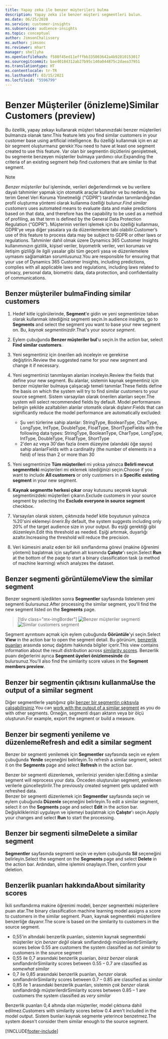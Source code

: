 ```yaml
---
title: Yapay zeka ile benzer müşterileri bulma
description: Yapay zeka ile benzer müşteri segmentleri bulun.
ms.date: 06/25/2020
ms.service: customer-insights
ms.subservice: audience-insights
ms.topic: conceptual
author: JimsonChalissery
ms.author: jimsonc
ms.reviewer: mhart
manager: shellyha
ms.openlocfilehash: f588f45ed11efffbb335003642a4b92810153017
ms.sourcegitcommit: bae40184312ab27b95c140a044875c2daea37951
ms.translationtype: HT
ms.contentlocale: tr-TR
ms.lasthandoff: 03/15/2021
ms.locfileid: "5596799"
---
```

# <a name="similar-customers-preview"></a><span data-ttu-id="4cef5-103">Benzer Müşteriler (önizleme)</span><span class="sxs-lookup"><span data-stu-id="4cef5-103">Similar Customers (preview)</span></span>

<span data-ttu-id="4cef5-104">Bu özellik, yapay zekayı kullanarak müşteri tabanınızdaki benzer müşterileri bulmanıza olanak tanır.</span><span class="sxs-lookup"><span data-stu-id="4cef5-104">This feature lets you find similar customers in your customer base using artificial intelligence.</span></span> <span data-ttu-id="4cef5-105">Bu özelliği kullanmak için en az bir segment oluşturmanız gerekir.</span><span class="sxs-lookup"><span data-stu-id="4cef5-105">You need to have at least one segment created to use this feature.</span></span> <span data-ttu-id="4cef5-106">Var olan bir segmentin ölçütlerini genişletmek, bu segmente benzeyen müşteriler bulmaya yardımcı olur.</span><span class="sxs-lookup"><span data-stu-id="4cef5-106">Expanding the criteria of an existing segment help find customers that are similar to that segment.</span></span>

> [!NOTE]
> <span data-ttu-id="4cef5-107">*Benzer müşteriler bul* işleminde, verileri değerlendirmek ve bu verilere dayalı tahminler yapmak için otomatik araçlar kullanılır ve bu nedenle, bu terim Genel Veri Koruma Yönetmeliği ("GDPR") tarafından tanımlandığından profil oluşturma yöntemi olarak kullanma özelliği bulunur.</span><span class="sxs-lookup"><span data-stu-id="4cef5-107">*Find similar customers* uses automated means to evaluate data and make predictions based on that data, and therefore has the capability to be used as a method of profiling, as that term is defined by the General Data Protection Regulation (“GDPR”).</span></span> <span data-ttu-id="4cef5-108">Müşterinin verileri işlemek için bu özelliği kullanması, GDPR'ye veya diğer yasalara ya da düzenlemelere tabi olabilir.</span><span class="sxs-lookup"><span data-stu-id="4cef5-108">Customer’s use of this feature to process data may be subject to GDPR or other laws or regulations.</span></span> <span data-ttu-id="4cef5-109">Tahminler dahil olmak üzere Dynamics 365 Customer Insights kullanımınızın gizlilik, kişisel veriler, biyometrik veriler, veri koruması ve iletişim gizliliği ile ilgili yasalar gibi tüm geçerli yasa ve düzenlemelere uymasını sağlamaktan sorumlusunuz.</span><span class="sxs-lookup"><span data-stu-id="4cef5-109">You are responsible for ensuring that your use of Dynamics 365 Customer Insights, including predictions, complies with all applicable laws and regulations, including laws related to privacy, personal data, biometric data, data protection, and confidentiality of communications.</span></span>

## <a name="finding-similar-customers"></a><span data-ttu-id="4cef5-110">Benzer müşteriler bulma</span><span class="sxs-lookup"><span data-stu-id="4cef5-110">Finding similar customers</span></span>

1. <span data-ttu-id="4cef5-111">Hedef kitle içgörülerinde, **Segment**'e gidin ve yeni segmentinize taban olarak kullanmak istediğiniz segmenti seçin.</span><span class="sxs-lookup"><span data-stu-id="4cef5-111">In audience insights, go to **Segments** and select the segment you want to base your new segment on.</span></span> <span data-ttu-id="4cef5-112">Bu, *kaynak segmentinizdir*.</span><span class="sxs-lookup"><span data-stu-id="4cef5-112">That's your *source segment*.</span></span>

1. <span data-ttu-id="4cef5-113">Eylem çubuğunda **Benzer müşteriler bul**'u seçin.</span><span class="sxs-lookup"><span data-stu-id="4cef5-113">In the action bar, select **Find similar customers**.</span></span>

1. <span data-ttu-id="4cef5-114">Yeni segmentiniz için önerilen adı inceleyin ve gerekirse değiştirin.</span><span class="sxs-lookup"><span data-stu-id="4cef5-114">Review the suggested name for your new segment and change it if necessary.</span></span>

1. <span data-ttu-id="4cef5-115">Yeni segmentinizi tanımlayan alanları inceleyin.</span><span class="sxs-lookup"><span data-stu-id="4cef5-115">Review the fields that define your new segment.</span></span> <span data-ttu-id="4cef5-116">Bu alanlar, sistemin kaynak segmentiniz için benzer müşteriler bulmaya çalışacağı temeli tanımlar.</span><span class="sxs-lookup"><span data-stu-id="4cef5-116">These fields define the basis on which the system will try to find similar customers to your source segment.</span></span> <span data-ttu-id="4cef5-117">Sistem varsayılan olarak önerilen alanları seçer.</span><span class="sxs-lookup"><span data-stu-id="4cef5-117">The system will select recommended fields by default.</span></span>
  <span data-ttu-id="4cef5-118">Model performansını belirgin şekilde azaltabilen alanlar otomatik olarak dışlanır:</span><span class="sxs-lookup"><span data-stu-id="4cef5-118">Fields that can significantly reduce the model performance are automatically excluded:</span></span>
  
   - <span data-ttu-id="4cef5-119">Şu veri türlerine sahip alanlar: StringType, BooleanType, CharType, LongType, IntType, DoubleType, FloatType, ShortType</span><span class="sxs-lookup"><span data-stu-id="4cef5-119">Fields with the following data types: StringType, BooleanType, CharType, LongType, IntType, DoubleType, FloatType, ShortType</span></span>
   - <span data-ttu-id="4cef5-120">2'den az veya 30'dan fazla önem düzeyine (alandaki öğe sayısı) sahip alanlar</span><span class="sxs-lookup"><span data-stu-id="4cef5-120">Fields with a cardinality (the number of elements in a field) of less than 2 or more than 30</span></span>

1. <span data-ttu-id="4cef5-121">Yeni segmentinize **Tüm müşterileri** mi yoksa yalnızca **Belirli mevcut segmentteki** müşterileri mi eklemek istediğinizi seçin.</span><span class="sxs-lookup"><span data-stu-id="4cef5-121">Choose if you want to include **All customers** or only customers in a **Specific existing segment** in your new segment.</span></span>

1. <span data-ttu-id="4cef5-122">**Kaynak segmentte herkesi çıkar** onay kutusunu seçerek kaynak segmentinizdeki müşterileri çıkarın.</span><span class="sxs-lookup"><span data-stu-id="4cef5-122">Exclude customers in your source segment by selecting the **Exclude everyone in source segment** checkbox.</span></span>

1. <span data-ttu-id="4cef5-123">Varsayılan olarak sistem, çıktınızda hedef kitle boyutunun yalnızca %20'sini eklemeyi önerir.</span><span class="sxs-lookup"><span data-stu-id="4cef5-123">By default, the system suggests including only 20% of the target audience size in your output.</span></span> <span data-ttu-id="4cef5-124">Bu eşiği gerektiği gibi düzenleyin.</span><span class="sxs-lookup"><span data-stu-id="4cef5-124">Edit this threshold as needed.</span></span> <span data-ttu-id="4cef5-125">Eşiği artırmak, duyarlığı azaltır.</span><span class="sxs-lookup"><span data-stu-id="4cef5-125">Increasing the threshold will reduce the precision.</span></span>

1. <span data-ttu-id="4cef5-126">Veri kümesini analiz eden bir ikili sınıflandırma görevi (makine öğrenimi yöntemi) başlatmak için sayfanın alt kısmında **Çalıştır**'ı seçin.</span><span class="sxs-lookup"><span data-stu-id="4cef5-126">Select **Run** at the bottom of the page to start a binary classification task (a method of machine learning) which analyzes the dataset.</span></span>

## <a name="view-the-similar-segment"></a><span data-ttu-id="4cef5-127">Benzer segmenti görüntüleme</span><span class="sxs-lookup"><span data-stu-id="4cef5-127">View the similar segment</span></span>

<span data-ttu-id="4cef5-128">Benzer segmenti işledikten sonra **Segmentler** sayfasında listelenen yeni segmenti bulursunuz.</span><span class="sxs-lookup"><span data-stu-id="4cef5-128">After processing the similar segment, you'll find the new segment listed on the **Segments** page.</span></span>

> [!div class="mx-imgBorder"]
> <span data-ttu-id="4cef5-129">![Benzer müşteriler segmenti](media/expanded-segment.png "Benzer müşteriler segmenti")</span><span class="sxs-lookup"><span data-stu-id="4cef5-129">![Similar customers segment](media/expanded-segment.png "Similar customers segment")</span></span>

<span data-ttu-id="4cef5-130">Segment ayrıntısını açmak için eylem çubuğunda **Görüntüle**'yi seçin.</span><span class="sxs-lookup"><span data-stu-id="4cef5-130">Select **View** in the action bar to open the segment detail.</span></span> <span data-ttu-id="4cef5-131">Bu görünüm, [benzerlik puanları](#about-similarity-scores) arasında sonuç dağıtımı hakkında bilgiler içerir.</span><span class="sxs-lookup"><span data-stu-id="4cef5-131">This view contains information about the result distribution across [similarity scores](#about-similarity-scores).</span></span> <span data-ttu-id="4cef5-132">Benzerlik puanı değerlerini ayrıca **Segment üyeleri önizlemesinde** de bulursunuz.</span><span class="sxs-lookup"><span data-stu-id="4cef5-132">You'll also find the similarity score values in the **Segment members preview**.</span></span>

## <a name="use-the-output-of-a-similar-segment"></a><span data-ttu-id="4cef5-133">Benzer bir segmentin çıktısını kullanma</span><span class="sxs-lookup"><span data-stu-id="4cef5-133">Use the output of a similar segment</span></span>

<span data-ttu-id="4cef5-134">Diğer segmentlerle yaptığınız gibi [benzer bir segmentin çıktısıyla çalışabilirsiniz](segments.md).</span><span class="sxs-lookup"><span data-stu-id="4cef5-134">You can [work with the output of a similar segment](segments.md) as you do with other segments.</span></span> <span data-ttu-id="4cef5-135">Örneğin, segmenti dışarı aktarın veya bir ölçü oluşturun.</span><span class="sxs-lookup"><span data-stu-id="4cef5-135">For example, export the segment or build a measure.</span></span>

## <a name="refresh-and-edit-a-similar-segment"></a><span data-ttu-id="4cef5-136">Benzer bir segmenti yenileme ve düzenleme</span><span class="sxs-lookup"><span data-stu-id="4cef5-136">Refresh and edit a similar segment</span></span>

<span data-ttu-id="4cef5-137">Benzer bir segmenti yenilemek için **Segmentler** sayfasında seçin ve eylem çubuğunda **Yenile** seçeneğini belirleyin.</span><span class="sxs-lookup"><span data-stu-id="4cef5-137">To refresh a similar segment, select it on the **Segments** page and select **Refresh** in the action bar.</span></span>

<span data-ttu-id="4cef5-138">Benzer bir segmenti düzenlemek, verilerinizi yeniden işler.</span><span class="sxs-lookup"><span data-stu-id="4cef5-138">Editing a similar segment will reprocess your data.</span></span> <span data-ttu-id="4cef5-139">Önceden oluşturulan segment, yenilenen verilerle güncelleştirilir.</span><span class="sxs-lookup"><span data-stu-id="4cef5-139">The previously created segment gets updated with refreshed data.</span></span>    
<span data-ttu-id="4cef5-140">Benzer bir segmenti düzenlemek için **Segmentler** sayfasında seçin ve eylem çubuğunda **Düzenle** seçeneğini belirleyin.</span><span class="sxs-lookup"><span data-stu-id="4cef5-140">To edit a similar segment, select it on the **Segments** page and select **Edit** in the action bar.</span></span> <span data-ttu-id="4cef5-141">Değişikliklerinizi uygulayın ve işlemeyi başlatmak için **Çalıştır**'ı seçin.</span><span class="sxs-lookup"><span data-stu-id="4cef5-141">Apply your changes and select **Run** to start the processing.</span></span>

## <a name="delete-a-similar-segment"></a><span data-ttu-id="4cef5-142">Benzer bir segmenti silme</span><span class="sxs-lookup"><span data-stu-id="4cef5-142">Delete a similar segment</span></span>

<span data-ttu-id="4cef5-143">**Segmentler** sayfasında segmenti seçin ve eylem çubuğunda **Sil** seçeneğini belirleyin.</span><span class="sxs-lookup"><span data-stu-id="4cef5-143">Select the segment on the **Segments** page and select **Delete** in the action bar.</span></span> <span data-ttu-id="4cef5-144">Ardından, silme işlemini onaylayın.</span><span class="sxs-lookup"><span data-stu-id="4cef5-144">Then, confirm your deletion.</span></span>

## <a name="about-similarity-scores"></a><span data-ttu-id="4cef5-145">Benzerlik puanları hakkında</span><span class="sxs-lookup"><span data-stu-id="4cef5-145">About similarity scores</span></span>

<span data-ttu-id="4cef5-146">İkili sınıflandırma makine öğrenimi modeli, benzer segmentteki müşterilere puan atar.</span><span class="sxs-lookup"><span data-stu-id="4cef5-146">The binary classification machine learning model assigns a score to customers in the similar segment.</span></span> <span data-ttu-id="4cef5-147">Puan, kaynak segmentteki müşterilere benzerliğe dayanır.</span><span class="sxs-lookup"><span data-stu-id="4cef5-147">The score is based on the similarity to customers in the source segment.</span></span>

- <span data-ttu-id="4cef5-148">0,55'in altındaki benzerlik puanları, sistemin kaynak segmentteki müşteriler için *benzer değil* olarak sınıflandırdığı müşterilerdir</span><span class="sxs-lookup"><span data-stu-id="4cef5-148">Similarity scores below 0.55 are customers the system classified as *not similar* to customers in the source segment</span></span>
- <span data-ttu-id="4cef5-149">0,55 ile 0,7 arasındaki benzerlik puanları, *biraz benzer* olarak sınıflandırılır</span><span class="sxs-lookup"><span data-stu-id="4cef5-149">Similarity scores between 0.55 – 0.7 are classified as *somewhat similar*</span></span>
- <span data-ttu-id="4cef5-150">0,7 ile 0,85 arasındaki benzerlik puanları, *benzer* olarak sınıflandırılır</span><span class="sxs-lookup"><span data-stu-id="4cef5-150">Similarity scores between 0.7 – 0.85 are classified as *similar*</span></span>
- <span data-ttu-id="4cef5-151">0,85 ile 1 arasındaki benzerlik puanları, sistemin *çok benzer* olarak sınıflandırdığı müşterilerdir</span><span class="sxs-lookup"><span data-stu-id="4cef5-151">Similarity scores between 0.85 – 1 are customers the system classified as *very similar*</span></span>

<span data-ttu-id="4cef5-152">Benzerlik puanları 0,4 altında olan müşteriler, model çıktısına dahil edilmez.</span><span class="sxs-lookup"><span data-stu-id="4cef5-152">Customers with similarity scores below 0.4 aren't included in the model output.</span></span> <span data-ttu-id="4cef5-153">Sistem bunları kaynak segmente yeterince benzetmez.</span><span class="sxs-lookup"><span data-stu-id="4cef5-153">The system doesn't consider them similar enough to the source segment.</span></span>


[!INCLUDE[footer-include](../includes/footer-banner.md)]
